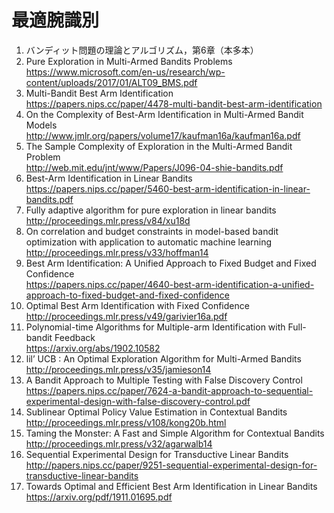 # 最適腕識別
1. バンディット問題の理論とアルゴリズム，第6章（本多本）  
1. Pure Exploration in Multi-Armed Bandits Problems  
https://www.microsoft.com/en-us/research/wp-content/uploads/2017/01/ALT09_BMS.pdf
2. Multi-Bandit Best Arm Identification  
https://papers.nips.cc/paper/4478-multi-bandit-best-arm-identification
3. On the Complexity of Best-Arm Identification in Multi-Armed Bandit Models  
http://www.jmlr.org/papers/volume17/kaufman16a/kaufman16a.pdf
4. The Sample Complexity of Exploration in the Multi-Armed Bandit Problem  
http://web.mit.edu/jnt/www/Papers/J096-04-shie-bandits.pdf
5. Best-Arm Identification in Linear Bandits  
https://papers.nips.cc/paper/5460-best-arm-identification-in-linear-bandits.pdf
6. Fully adaptive algorithm for pure exploration in linear bandits  
http://proceedings.mlr.press/v84/xu18d
7. On correlation and budget constraints in model-based bandit optimization with application to automatic machine learning   
http://proceedings.mlr.press/v33/hoffman14
8. Best Arm Identification: A Unified Approach to Fixed Budget and Fixed Confidence  
https://papers.nips.cc/paper/4640-best-arm-identification-a-unified-approach-to-fixed-budget-and-fixed-confidence
9. Optimal Best Arm Identification with Fixed Confidence  
http://proceedings.mlr.press/v49/garivier16a.pdf
10. Polynomial-time Algorithms for Multiple-arm Identification with Full-bandit Feedback  
https://arxiv.org/abs/1902.10582
11. lil’ UCB : An Optimal Exploration Algorithm for Multi-Armed Bandits  
http://proceedings.mlr.press/v35/jamieson14
12. A Bandit Approach to Multiple Testing with False Discovery Control  
https://papers.nips.cc/paper/7624-a-bandit-approach-to-sequential-experimental-design-with-false-discovery-control.pdf
13. Sublinear Optimal Policy Value Estimation in Contextual Bandits
http://proceedings.mlr.press/v108/kong20b.html
14. Taming the Monster: A Fast and Simple Algorithm for Contextual Bandits
http://proceedings.mlr.press/v32/agarwalb14
15. Sequential Experimental Design for Transductive Linear Bandits
http://papers.nips.cc/paper/9251-sequential-experimental-design-for-transductive-linear-bandits
16. Towards Optimal and Efficient Best Arm Identification in Linear Bandits  
https://arxiv.org/pdf/1911.01695.pdf 
